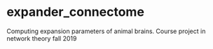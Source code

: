 # expander_connectome
Computing expansion parameters of animal brains. Course project in network theory fall 2019
